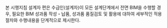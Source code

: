 본 시행지침 설계자 편은 수급인(설계자)이 모든 설계단계에서 전면 BIM을 수행할 경우, 필요한 BIM 성과품 작성・납품, 성과품 품질검토 및 활용에 대하여 세부적인 적용 절차와 수행내용을 단계적으로 제시한다.
